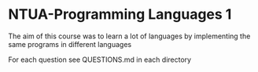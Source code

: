 # NTUA-Programming Languages 1

The aim of this course was to learn a lot of languages by implementing the same programs in different languages 

For each question see QUESTIONS.md in each directory

